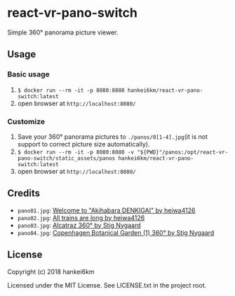# react-vr-pano-switch

Simple 360° panorama picture viewer.

## Usage

### Basic usage

1. `$ docker run --rm -it -p 8080:8080 hankei6km/react-vr-pano-switch:latest`
1. open browser at `http://localhost:8080/` 

### Customize

1. Save your 360° panorama pictures to `./panos/0[1-4].jpg`(it is not support to correct picture size automatically).
1. `$ docker run --rm -it -p 8080:8080 -v "${PWD}"/panos:/opt/react-vr-pano-switch/static_assets/panos hankei6km/react-vr-pano-switch:latest`
1. open browser at `http://localhost:8080/` 

## Credits

* `pano01.jpg`: [Welcome to "Akihabara DENKIGAI" by heiwa4126](https://flic.kr/p/Hod1q)
* `pano02.jpg`: [All trains are long by heiwa4126](https://flic.kr/p/4Y45Hz)
* `pano03.jpg`: [Alcatraz 360° by Stig Nygaard](https://flic.kr/p/DyaSQ7)
* `pano04.jpg`: [Copenhagen Botanical Garden (1) 360° by Stig Nygaard](https://flic.kr/p/QgEo4E)

## License

Copyright (c) 2018 hankei6km

Licensed under the MIT License. See LICENSE.txt in the project root.

